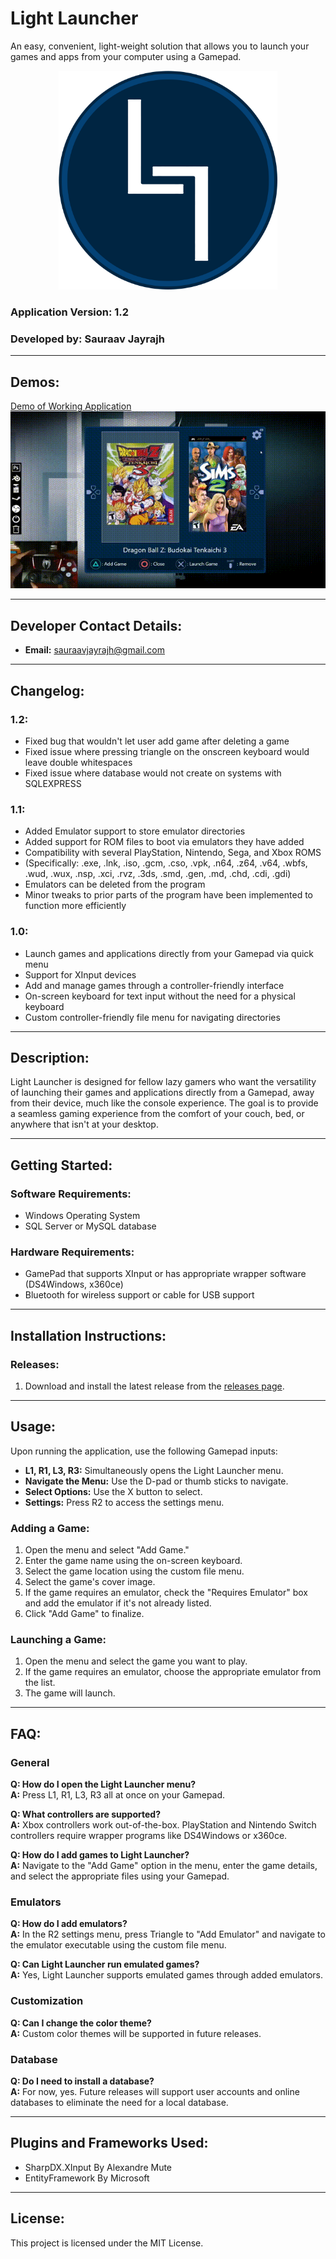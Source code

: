 
# Light Launcher

An easy, convenient, light-weight solution that allows you to launch your games and apps from your computer using a Gamepad.

<p align="center">
  <img src="docs/LIGHT_LAUNCHER_LOGO.png" height=350 alt="light_launcher_logo"/>
</p>

### Application Version: 1.2  
### Developed by: Sauraav Jayrajh

---

## Demos:

[Demo of Working Application](https://github.com/Saupernova13/lightlauncher/blob/main/docs/SAURAAV_LIGHT_LAUNCHER_DEMO.mp4)
![](https://github.com/Saupernova13/lightlauncher/blob/main/docs/Sauraav_Light_Launcher_Demo_Preview.gif)

---

## Developer Contact Details:

- **Email:** sauraavjayrajh@gmail.com

---

## Changelog:

### 1.2:
- Fixed bug that wouldn't let user add game after deleting a game
- Fixed issue where pressing triangle on the onscreen keyboard would leave double whitespaces
- Fixed issue where database would not create on systems with SQLEXPRESS

### 1.1:
- Added Emulator support to store emulator directories
- Added support for ROM files to boot via emulators they have added
- Compatibility with several PlayStation, Nintendo, Sega, and Xbox ROMS 
- (Specifically: .exe, .lnk, .iso, .gcm, .cso, .vpk, .n64, .z64, .v64, 
.wbfs, .wud, .wux, .nsp, .xci, .rvz, .3ds, .smd, .gen, .md, .chd, .cdi, .gdi)
- Emulators can be deleted from the program
- Minor tweaks to prior parts of the program have been implemented to function more efficiently

### 1.0:
- Launch games and applications directly from your Gamepad via quick menu
- Support for XInput devices
- Add and manage games through a controller-friendly interface
- On-screen keyboard for text input without the need for a physical keyboard
- Custom controller-friendly file menu for navigating directories

---

## Description:

Light Launcher is designed for fellow lazy gamers who want the versatility of launching their games and applications directly from a Gamepad, away from their device, much like the console experience. The goal is to provide a seamless gaming experience from the comfort of your couch, bed, or anywhere that isn't at your desktop.

---

## Getting Started:

### Software Requirements:
- Windows Operating System
- SQL Server or MySQL database

### Hardware Requirements:
- GamePad that supports XInput or has appropriate wrapper software (DS4Windows, x360ce)
- Bluetooth for wireless support or cable for USB support

---

## Installation Instructions:

### Releases:
1. Download and install the latest release from the [releases page](https://github.com/Saupernova13/lightlauncher/releases).

---

## Usage:

Upon running the application, use the following Gamepad inputs:

- **L1, R1, L3, R3:**  Simultaneously opens the Light Launcher menu.
- **Navigate the Menu:** Use the D-pad or thumb sticks to navigate.
- **Select Options:** Use the X button to select.
- **Settings:** Press R2 to access the settings menu.

### Adding a Game:
1. Open the menu and select "Add Game."
2. Enter the game name using the on-screen keyboard.
3. Select the game location using the custom file menu.
4. Select the game's cover image.
5. If the game requires an emulator, check the "Requires Emulator" box and add the emulator if it's not already listed.
6. Click "Add Game" to finalize.

### Launching a Game:
1. Open the menu and select the game you want to play.
2. If the game requires an emulator, choose the appropriate emulator from the list.
3. The game will launch.

---

## FAQ:

### General

**Q: How do I open the Light Launcher menu?**  
**A:** Press L1, R1, L3, R3 all at once on your Gamepad.

**Q: What controllers are supported?**  
**A:** Xbox controllers work out-of-the-box. PlayStation and Nintendo Switch controllers require wrapper programs like DS4Windows or x360ce.

**Q: How do I add games to Light Launcher?**  
**A:** Navigate to the "Add Game" option in the menu, enter the game details, and select the appropriate files using your Gamepad.

### Emulators

**Q: How do I add emulators?**  
**A:** In the R2 settings menu, press Triangle to "Add Emulator" and navigate to the emulator executable using the custom file menu.

**Q: Can Light Launcher run emulated games?**  
**A:** Yes, Light Launcher supports emulated games through added emulators.

### Customization

**Q: Can I change the color theme?**  
**A:** Custom color themes will be supported in future releases.

### Database

**Q: Do I need to install a database?**  
**A:** For now, yes. Future releases will support user accounts and online databases to eliminate the need for a local database.

---

## Plugins and Frameworks Used:

- SharpDX.XInput By Alexandre Mute
- EntityFramework By Microsoft

---

## License:

This project is licensed under the MIT License.
